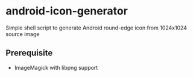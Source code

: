 # android-icon-generator
Simple shell script to generate Android round-edge icon from 1024x1024 source image

## Prerequisite
* ImageMagick with libpng support
